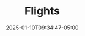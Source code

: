 ---
date: '2025-01-10T09:34:47-05:00'
title: 'Flights'
weight: 2
group: "Vuelos"
name: "flight tickets manager"
id: "vuelos"
icon: "fa fa-plane fa-3x"
address: "/services/flights/"
description: "flightDesc"
---